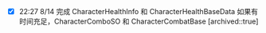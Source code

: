 
- [x] 22:27 
	8/14 完成 CharacterHealthInfo 和 CharacterHealthBaseData
	如果有时间充足，CharacterComboSO 和 CharacterCombatBase [archived::true]